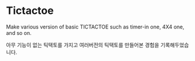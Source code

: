 # Tictactoe
Make various version of basic TICTACTOE such as timer-in one, 4X4 one, and so on.

아무 기능이 없는 틱택토를 가지고 여러버전의 틱택토를 만들어본 경험을 기록해두었습니다. 
